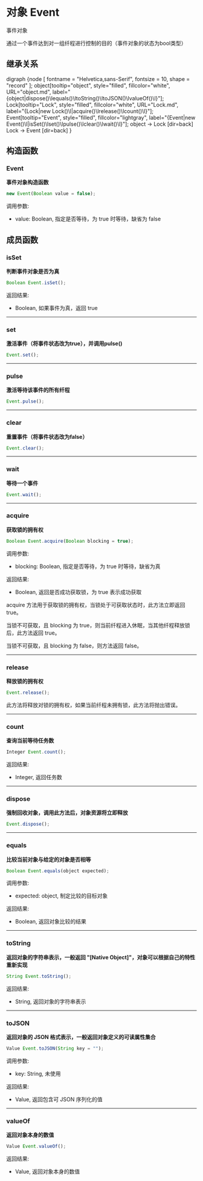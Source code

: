 # 对象 Event
事件对象

通过一个事件达到对一组纤程进行控制的目的（事件对象的状态为bool类型）

## 继承关系
<dot>digraph {node [ fontname = "Helvetica,sans-Serif", fontsize = 10, shape = "record" ];
object[tooltip="object", style="filled", fillcolor="white", URL="object.md", label="{object|dispose()\lequals()\ltoString()\ltoJSON()\lvalueOf()\l}"];
Lock[tooltip="Lock", style="filled", fillcolor="white", URL="Lock.md", label="{Lock|new Lock()\l|acquire()\lrelease()\lcount()\l}"];
Event[tooltip="Event", style="filled", fillcolor="lightgray", label="{Event|new Event()\l|isSet()\lset()\lpulse()\lclear()\lwait()\l}"];
object -> Lock [dir=back]
Lock -> Event [dir=back]
}</dot>

## 构造函数
        
### Event
**事件对象构造函数**

```JavaScript
new Event(Boolean value = false);
```

调用参数:
* value: Boolean, 指定是否等待，为 true 时等待，缺省为 false

## 成员函数
        
### isSet
**判断事件对象是否为真**

```JavaScript
Boolean Event.isSet();
```

返回结果:
* Boolean, 如果事件为真，返回 true

--------------------------
### set
**激活事件（将事件状态改为true），并调用pulse()**

```JavaScript
Event.set();
```

--------------------------
### pulse
**激活等待该事件的所有纤程**

```JavaScript
Event.pulse();
```

--------------------------
### clear
**重置事件（将事件状态改为false）**

```JavaScript
Event.clear();
```

--------------------------
### wait
**等待一个事件**

```JavaScript
Event.wait();
```

--------------------------
### acquire
**获取锁的拥有权**

```JavaScript
Boolean Event.acquire(Boolean blocking = true);
```

调用参数:
* blocking: Boolean, 指定是否等待，为 true 时等待，缺省为真

返回结果:
* Boolean, 返回是否成功获取锁，为 true 表示成功获取

acquire 方法用于获取锁的拥有权，当锁处于可获取状态时，此方法立即返回 true。

当锁不可获取，且 blocking 为 true，则当前纤程进入休眠，当其他纤程释放锁后，此方法返回 true。

当锁不可获取，且 blocking 为 false，则方法返回 false。

--------------------------
### release
**释放锁的拥有权**

```JavaScript
Event.release();
```

此方法将释放对锁的拥有权，如果当前纤程未拥有锁，此方法将抛出错误。

--------------------------
### count
**查询当前等待任务数**

```JavaScript
Integer Event.count();
```

返回结果:
* Integer, 返回任务数

--------------------------
### dispose
**强制回收对象，调用此方法后，对象资源将立即释放**

```JavaScript
Event.dispose();
```

--------------------------
### equals
**比较当前对象与给定的对象是否相等**

```JavaScript
Boolean Event.equals(object expected);
```

调用参数:
* expected: object, 制定比较的目标对象

返回结果:
* Boolean, 返回对象比较的结果

--------------------------
### toString
**返回对象的字符串表示，一般返回 "[Native Object]"，对象可以根据自己的特性重新实现**

```JavaScript
String Event.toString();
```

返回结果:
* String, 返回对象的字符串表示

--------------------------
### toJSON
**返回对象的 JSON 格式表示，一般返回对象定义的可读属性集合**

```JavaScript
Value Event.toJSON(String key = "");
```

调用参数:
* key: String, 未使用

返回结果:
* Value, 返回包含可 JSON 序列化的值

--------------------------
### valueOf
**返回对象本身的数值**

```JavaScript
Value Event.valueOf();
```

返回结果:
* Value, 返回对象本身的数值

